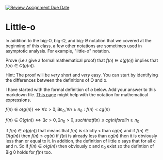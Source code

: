 [![Review Assignment Due Date](https://classroom.github.com/assets/deadline-readme-button-24ddc0f5d75046c5622901739e7c5dd533143b0c8e959d652212380cedb1ea36.svg)](https://classroom.github.com/a/wM4-KOzy)
# Little-o

In addition to the big-O, big-$\Omega$, and big-$\Theta$ notation that
we covered at the beginning of this class, a few other notations are sometimes
used in asymptotic analysis.  For example, "little-$o$" notation.

Prove (i.e.\ give a formal mathematical proof) that $f(n)\in o(g(n))$ implies
that $f(n)\in O(g(n))$.

Hint: The proof will be *very* short and *very* easy. You can start by
identifying the differences between the definitions of O and o.

I have started with the formal definition of $o$ below. Add your answer to this
markdown file. [This
page](https://docs.github.com/en/get-started/writing-on-github/working-with-advanced-formatting/writing-mathematical-expressions)
might help with the notation for mathematical expressions.

$f(n)\in o(g(n)) \iff \forall c>0, \exists n_0, \forall n\ge n_0: f(n) < c g(n)$

$f(n)\in O(g(n)) \iff \exists c > 0, \exists n_0 > 0, such that f(n) \le cg(n) for all n \ge n_0$

if $f(n) \in o(g(n))$ that means that $f(n)$ is strictly < than $cg(n)$ and if $f(n) \in O(g(n))$ then $f(n) \le cg(n)$ if $f(n)$ is already less than $cg(n)$ then it is obviously less than or equal to it. In addition, the definition of little o says that for all c and n. So if $f(n) \in o(g(n))$ then obviously c and $n_0$ exist so the defintion of Big 0 holds for $f(n)$ too.
